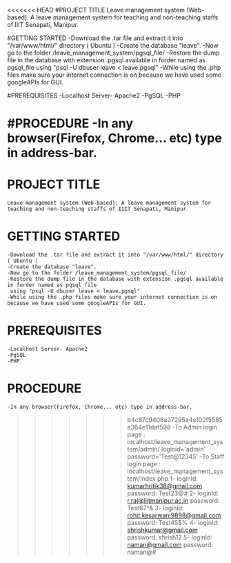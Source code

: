 <<<<<<< HEAD
#PROJECT TITLE
Leave management system (Web-based): A leave management system for teaching and non-teaching staffs of IIIT Senapati, Manipur.

#GETTING STARTED
-Download the .tar file and extract it into "/var/www/html/" directory ( Ubuntu )
-Create the database "leave".
-Now go to the folder /leave_management_system/pgsql_file/
-Restore the dump file in the database with extension .pgsql available in forder named as pgsql_file
using "psql -U dbuser leave < leave.pgsql"
-While using the .php files make sure your internet connection is on because we have used some googleAPIs for GUI.

#PREREQUISITES
-Localhost Server- Apache2
-PgSQL
-PHP

#PROCEDURE
-In any browser(Firefox, Chrome... etc) type in address-bar.
=======
# PROJECT TITLE
    Leave management system (Web-based): A leave management system for teaching and non-teaching staffs of IIIT Senapati, Manipur.

# GETTING STARTED
    -Download the .tar file and extract it into "/var/www/html/" directory ( Ubuntu )
    -Create the database "leave".
    -Now go to the folder /leave_management_system/pgsql_file/
    -Restore the dump file in the database with extension .pgsql available in forder named as pgsql_file
     using "psql -U dbuser leave < leave.pgsql"
    -While using the .php files make sure your internet connection is on because we have used some googleAPIs for GUI.

# PREREQUISITES
    -Localhost Server- Apache2
    -PgSQL
    -PHP

# PROCEDURE
    -In any browser(Firefox, Chrome... etc) type in address-bar.
>>>>>>> b4c87c9406a37295a4e102f5585a364e11daf598
    -To Admin login page : localhost/leave_management_system/admin/
        loginid='admin'
        password='Test@12345'
    -To Staff login page : localhost/leave_management_system/index.php
        1- loginId: kumarhritik38@gmail.com
            password: Test23@#
        2- loginId: r.raj@iiitmanipur.ac.in
            password: Test67^&
        3- loginId: rohit.kesarwani9898@gmail.com
            password: Test45$%
        4- loginId: shrishkumar@gmail.com
            password: shrish12
        5- loginId: naman@gmail.com
            password: naman@#

